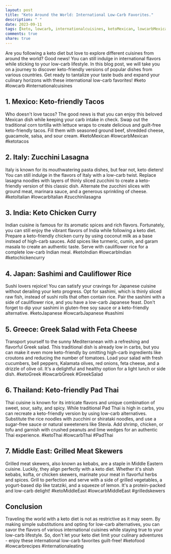 ```yaml
---
layout: post
title: "Keto Around the World: International Low-Carb Favorites."
description: " "
date: 2023-09-11
tags: [keto, lowcarb, internationalcuisines, ketoMexican, lowcarbMexican, ketotacos, ketoItalian, lowcarbItalian, zucchinilasagna, ketoIndian, lowcarbIndian, ketochickencurry, ketoJapanese, lowcarbJapanese, sashimi, ketoGreek, lowcarbGreek, GreekSalad, ketoThai, lowcarbThai, PadThai, ketoMiddleEast, lowcarbMiddleEast, grilledskewers, ketofood, lowcarbrecipes, internationaleating]
comments: true
share: true
---
```


Are you following a keto diet but love to explore different cuisines from around the world? Good news! You can still indulge in international flavors while sticking to your low-carb lifestyle. In this blog post, we will take you on a journey to discover keto-friendly versions of popular dishes from various countries. Get ready to tantalize your taste buds and expand your culinary horizons with these international low-carb favorites! #keto #lowcarb #internationalcuisines

## 1. Mexico: Keto-friendly Tacos

Who doesn't love tacos? The good news is that you can enjoy this beloved Mexican dish while keeping your carb intake in check. Swap out the traditional corn tortilla with lettuce wraps to create delicious and guilt-free keto-friendly tacos. Fill them with seasoned ground beef, shredded cheese, guacamole, salsa, and sour cream. #ketoMexican #lowcarbMexican #ketotacos

## 2. Italy: Zucchini Lasagna

Italy is known for its mouthwatering pasta dishes, but fear not, keto dieters! You can still indulge in the flavors of Italy with a low-carb twist. Replace lasagna noodles with layers of thinly sliced zucchini to create a keto-friendly version of this classic dish. Alternate the zucchini slices with ground meat, marinara sauce, and a generous sprinkling of cheese. #ketoItalian #lowcarbItalian #zucchinilasagna

## 3. India: Keto Chicken Curry

Indian cuisine is famous for its aromatic spices and rich flavors. Fortunately, you can still enjoy the vibrant flavors of India while following a keto diet. Prepare a keto-friendly chicken curry by using coconut milk as a base instead of high-carb sauces. Add spices like turmeric, cumin, and garam masala to create an authentic taste. Serve with cauliflower rice for a complete low-carb Indian meal. #ketoIndian #lowcarbIndian #ketochickencurry

## 4. Japan: Sashimi and Cauliflower Rice

Sushi lovers rejoice! You can satisfy your cravings for Japanese cuisine without derailing your keto progress. Opt for sashimi, which is thinly sliced raw fish, instead of sushi rolls that often contain rice. Pair the sashimi with a side of cauliflower rice, and you have a low-carb Japanese feast. Don't forget to dip your sashimi in gluten-free soy sauce or a keto-friendly alternative. #ketoJapanese #lowcarbJapanese #sashimi

## 5. Greece: Greek Salad with Feta Cheese

Transport yourself to the sunny Mediterranean with a refreshing and flavorful Greek salad. This traditional dish is already low in carbs, but you can make it even more keto-friendly by omitting high-carb ingredients like croutons and reducing the number of tomatoes. Load your salad with fresh cucumbers, bell peppers, Kalamata olives, red onions, feta cheese, and a drizzle of olive oil. It's a delightful and healthy option for a light lunch or side dish. #ketoGreek #lowcarbGreek #GreekSalad

## 6. Thailand: Keto-friendly Pad Thai

Thai cuisine is known for its intricate flavors and unique combination of sweet, sour, salty, and spicy. While traditional Pad Thai is high in carbs, you can recreate a keto-friendly version by using low-carb alternatives. Substitute the rice noodles with zucchini or shirataki noodles, and use a sugar-free sauce or natural sweeteners like Stevia. Add shrimp, chicken, or tofu and garnish with crushed peanuts and lime wedges for an authentic Thai experience. #ketoThai #lowcarbThai #PadThai

## 7. Middle East: Grilled Meat Skewers

Grilled meat skewers, also known as kebabs, are a staple in Middle Eastern cuisine. Luckily, they align perfectly with a keto diet. Whether it's shish kebabs, kofta, or chicken skewers, marinate your meat in flavorful herbs and spices. Grill to perfection and serve with a side of grilled vegetables, a yogurt-based dip like tzatziki, and a squeeze of lemon. It's a protein-packed and low-carb delight! #ketoMiddleEast #lowcarbMiddleEast #grilledskewers

## Conclusion

Traveling the world with a keto diet is not as restrictive as it may seem. By making simple substitutions and opting for low-carb alternatives, you can savor the flavors of various international cuisines while staying true to your low-carb lifestyle. So, don't let your keto diet limit your culinary adventures - enjoy these international low-carb favorites guilt-free! #ketofood #lowcarbrecipes #internationaleating